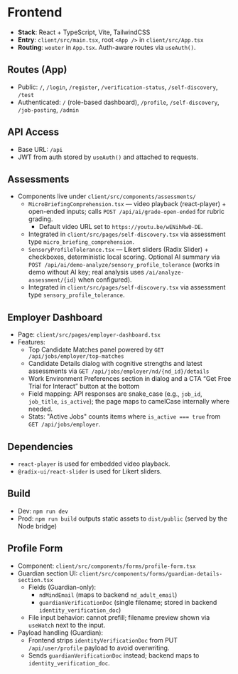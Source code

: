 # Frontend

- **Stack**: React + TypeScript, Vite, TailwindCSS
- **Entry**: `client/src/main.tsx`, root `<App />` in `client/src/App.tsx`
- **Routing**: `wouter` in `App.tsx`. Auth-aware routes via `useAuth()`.

## Routes (App)
- Public: `/`, `/login`, `/register`, `/verification-status`, `/self-discovery`, `/test`
- Authenticated: `/` (role-based dashboard), `/profile`, `/self-discovery`, `/job-posting`, `/admin`

## API Access
- Base URL: `/api`
- JWT from auth stored by `useAuth()` and attached to requests.

## Assessments
- Components live under `client/src/components/assessments/`
  - `MicroBriefingComprehension.tsx` — video playback (react-player) + open-ended inputs; calls `POST /api/ai/grade-open-ended` for rubric grading.
    - Default video URL set to `https://youtu.be/wENihRw0-DE`.
  - Integrated in `client/src/pages/self-discovery.tsx` via assessment type `micro_briefing_comprehension`.
  - `SensoryProfileTolerance.tsx` — Likert sliders (Radix Slider) + checkboxes, deterministic local scoring. Optional AI summary via `POST /api/ai/demo-analyze/sensory_profile_tolerance` (works in demo without AI key; real analysis uses `/ai/analyze-assessment/{id}` when configured).
  - Integrated in `client/src/pages/self-discovery.tsx` via assessment type `sensory_profile_tolerance`.

## Employer Dashboard
- Page: `client/src/pages/employer-dashboard.tsx`
- Features:
  - Top Candidate Matches panel powered by `GET /api/jobs/employer/top-matches`
  - Candidate Details dialog with cognitive strengths and latest assessments via `GET /api/jobs/employer/nd/{nd_id}/details`
  - Work Environment Preferences section in dialog and a CTA “Get Free Trial for Interact” button at the bottom
  - Field mapping: API responses are snake_case (e.g., `job_id`, `job_title`, `is_active`); the page maps to camelCase internally where needed.
  - Stats: "Active Jobs" counts items where `is_active === true` from `GET /api/jobs/employer`.

## Dependencies
- `react-player` is used for embedded video playback.
- `@radix-ui/react-slider` is used for Likert sliders.

## Build
- Dev: `npm run dev`
- Prod: `npm run build` outputs static assets to `dist/public` (served by the Node bridge)

## Profile Form
- Component: `client/src/components/forms/profile-form.tsx`
- Guardian section UI: `client/src/components/forms/guardian-details-section.tsx`
  - Fields (Guardian-only):
    - `ndMindEmail` (maps to backend `nd_adult_email`)
    - `guardianVerificationDoc` (single filename; stored in backend `identity_verification_doc`)
  - File input behavior: cannot prefill; filename preview shown via `useWatch` next to the input.
- Payload handling (Guardian):
  - Frontend strips `identityVerificationDoc` from PUT `/api/user/profile` payload to avoid overwriting.
  - Sends `guardianVerificationDoc` instead; backend maps to `identity_verification_doc`.
